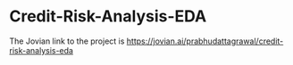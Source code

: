 # Credit-Risk-Analysis-EDA
The Jovian link to the project is https://jovian.ai/prabhudattagrawal/credit-risk-analysis-eda
